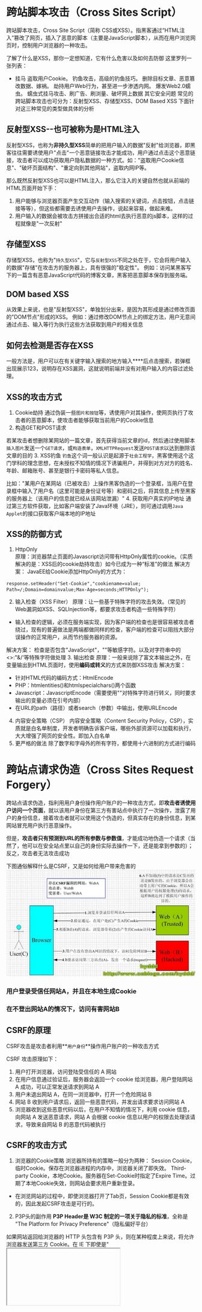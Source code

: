 # 跨站脚本攻击（Cross Sites Script）
跨站脚本攻击，Cross Site Script（简称 CSS或XSS）。指黑客通过“HTML注入”篡改了网页，插入了恶意的脚本（主要是JavaScript脚本），从而在用户浏览网页时，控制用户浏览器的一种攻击。

了解了什么是XSS，那你一定想知道，它有什么危害以及如何去防御 这里罗列一张列表：

- 挂马
盗取用户Cookie。
钓鱼攻击，高级的钓鱼技巧。
删除目标文章、恶意篡改数据、嫁祸。
劫持用户Web行为，甚至进一步渗透内网。
爆发Web2.0蠕虫。
蠕虫式挂马攻击、刷广告、刷浏量、破坏网上数据
其它安全问题
常见的跨站脚本攻击也可分为：反射型XSS、存储型XSS、DOM Based XSS 下面针对这三种常见的类型做具体的分析

## 反射型XSS--也可被称为是HTML注入
反射型XSS，也称为**非持久型XSS**简单的把用户输入的数据"反射"给浏览器，即黑客往往需要诱使用户"点击"一个恶意链接攻击才能成功，用户通过点击这个恶意链接，攻击者可以成功获取用户隐私数据的一种方式。如："盗取用户Cookie信息"、"破坏页面结构"、"重定向到其他网站"，盗取内网IP等。 

那么既然反射型XSS也可以是HTML注入，那么它注入的关键自然也就从前端的HTML页面开始下手：

1. 用户能够与浏览器页面产生交互动作（输入搜索的关键词，点击按钮，点击链接等等），但这些都需要去诱使用户去操作，说起来容易，做起来难。
2. 用户输入的数据会被攻击方拼接出合适的html去执行恶意的js脚本，这样的过程就像是"一次反射"

## 存储型XSS
存储型XSS，也称为"`持久型XSS`"，它与`反射型XSS`不同之处在于，它会将用户输入的数据"存储"在攻击方的服务器上，具有很强的"稳定性"。
例如：访问某黑客写下的一篇含有恶意JavaScript代码的博客文章，黑客把恶意脚本保存到服务端。
## DOM based XSS
从效果上来说，也是"反射型XSS"，单独划分出来，是因为其形成是通过修改页面的"DOM节点"形成的XSS。
例如：通过修改DOM节点上的绑定方法，用户无意间通过点击、输入等行为执行这些方法获取到用户的相关信息

## 如何去检测是否存在XSS
一般方法是，用户可以在有关键字输入搜索的地方输入****后点击搜索，若弹框出现展示123，说明存在XSS漏洞，这就说明前端并没有对用户输入的内容过滤处理。

## XSS的攻击方式
1. Cookie劫持
通过伪装一些`图片和按钮`等，诱使用户对其操作，使网页执行了攻击者的恶意脚本，使攻击者能够获取当前用户的Cookie信息
2. 构造GET和POST请求

若某攻击者想删除某网站的一篇文章，首先获得当前文章的id，然后通过使用脚本`插入图片`发送一个`GET请求`，或`构造表单`，`XMLHTTPRequest`发送`POST请求`以达到删除该文章的目的
3. XSS钓鱼
`钓鱼`这个词一般认识是起源于`社会工程学`，黑客使用这个这门学科的理念思想，在未授权不知情的情况下诱骗用户，并得到对方对方的姓名、年龄、邮箱账号、甚至是银行卡密码等私人信息。

比如："某用户在某网站（已被攻击）上操作黑客伪造的一个登录框，当用户在登录框中输入了用户名（这里可能是身份证号等）和密码之后，将其信息上传至黑客的服务器上（该用户的信息就已经从该网站泄漏）"
4. 获取用户真实的IP地址
通过第三方软件获取，比如客户端安装了Java环境（JRE），则可通过调用`Java Applet`的接口获取客户端本地的IP地址
## XSS的防御方式
1. HttpOnly  
原理：浏览器禁止页面的Javascript访问带有HttpOnly属性的cookie。（实质解决的是：XSS后的cookie劫持攻击）如今已成为一种“标准”的做法
解决方案：
JavaEE给Cookie添加HttpOnly的方式为：
```
response.setHeader("Set-Cookie","cookiename=value; Path=/;Domain=domainvalue;Max-Age=seconds;HTTPOnly");
```
2. 输入检查（XSS Filter）
原理：让一些基于特殊字符的攻击失效。（常见的Web漏洞如XSS、SQLInjection等，都要求攻击者构造一些特殊字符）
* 输入检查的逻辑，必须在服务端实现，因为客户端的检查也是很容易被攻击者绕过，现有的普遍做法是两端都做同样的检查，客户端的检查可以阻挡大部分误操作的正常用户，从而节约服务器的资源。

解决方案：
检查是否包含"JavaScript"，"<script></script>"等敏感字符。以及对字符串中的<>:"&/'等特殊字符做处理
3. 输出检查
原理：一般来说除了富文本输出之外，在变量输出到HTML页面时，使用**编码或转义**的方式来防御XSS攻击
解决方案：
*   针对HTML代码的编码方式：HtmlEncode
*   PHP：htmlentities()和htmlspecialchars()两个函数
*   Javascript：JavascriptEncode（需要使用""对特殊字符进行转义，同时要求输出的变量必须在引号内部）
*   在URL的path（路径）或者search（参数）中输出，使用URLEncode
4. 内容安全策略（CSP）
内容安全策略（Content Security Policy，CSP），实质就是白名单制度，开发者明确告诉客户端，哪些外部资源可以加载和执行，大大增强了网页的安全性。即加入白名单
5. 更严格的做法
除了数字和字母外的所有字符，都使用十六进制的方式进行编码

# 跨站点请求伪造（Cross Sites Request Forgery）
跨站点请求伪造，指利用用户身份操作用户账户的一种攻击方式，即**攻击者诱使用户访问一个页面**，就以该用户身份在第三方有害站点中执行了一次操作，泄露了用户的身份信息，接着攻击者就可以使用这个伪造的，但真实存在的身份信息，到某网站冒充用户执行恶意操作。

但是，**攻击者只有预测到URL的所有参数与参数值**，才能成功地伪造一个请求（当然了，他可以在安全站点里以自己的身份实际去操作一下，还是能拿到参数的）；反之，攻击者无法攻击成功

下图通俗解释什么是CSRF，又是如何给用户带来危害的
![image](https://github.com/leo0807/Web-Learner/blob/master/images/CSRF.png)
### 用户登录受信任网站A，并且在本地生成Cookie
### 在不登出网站A的情况下，访问有害网站B

## CSRF的原理
CSRF攻击是攻击者利用**`用户身份`**操作用户账户的一种攻击方式

CSRF 攻击原理如下：
1. 用户打开浏览器，访问登陆受信任的 A 网站
2. 在用户信息通过验证后，服务器会返回一个 cookie 给浏览器，用户登陆网站 A 成功，可以正常发送请求到网站 A
4. 用户未退出网站 A，在同一浏览器中，打开一个危险网站 B
5. 网站 B 收到用户请求后，返回一些恶意代码，并发出请求要求访问网站 A
6. 浏览器收到这些恶意代码以后，在用户不知情的情况下，利用 cookie 信息，向网站 A 发送恶意请求，网站 A 会根据 cookie 信息以用户的权限去处理该请求，导致来自网站 B 的恶意代码被执行

## CSRF的攻击方式
1. 浏览器的Cookie策略
浏览器所持有的策略一般分为两种：
Session Cookie，临时Cookie。保存在浏览器进程的内存中，浏览器关闭了即失效。
Third-party Cookie，本地Cookie。服务器在Set-Cookie时指定了Expire Time。过期了本地Cookie失效，则网站会要求用户重新登录。
* 在浏览网站的过程中，即使浏览器打开了Tab页，Session Cookie都是有效的，因此发起CSRF攻击是可行的。

2. P3P头的副作用
**P3P Header是 W3C 制定的一项关于隐私的标准**，全称是 "The Platform for Privacy Preference"（隐私偏好平台）

如果网站返回给浏览器的 HTTP 头包含有 P3P 头，则在某种程度上来说，将允许 浏览器发送第三方 Cookie。在 IE 下即使是"<iframe>"、`<script>`等标签页将不再拦截第三方 Cookie 的发送。主要应用在类似广告等需要跨域访问的页面。
3.GET，POST请求

* 这里有个误区
大多数 CSRF 攻击，都是通过 <img> 、 <iframe> 、 <script> 等带 src 属性的标签，这类标签只能发送一次 GET 请求，而不能发送 POST 请求，由此也有了认为 CSRF 攻击只能由 GET 请求发起的错误观点。
构造一个 POST 请求，只需要在一个不可见的**iframe窗口中，构造一个form表单**，然后使用JavaScript自动提交这个表单。那么整个自动提交表单的过程，对于用户来说就是不可见的。
## CSRF的防御方式
1. 验证码 (增加验证，短信，验证码等/使用POST请求)
原理：
CSRF攻击过程中，用户在不知情的情况下构造了网络请求，添加验证码后，强制用户必须与应用进行交互
*  优点：简洁而有效
*  缺点：网站不能给所有的操作都加上验证码
2. Referer Check
原理：
* 利用HTTP头中的Referer判断请求来源是否合法
* Referer首部包含了当前请求页面的来源页面的地址，一般情况下Referer的来源页就是发起请求的那个页面，如果是在iframe中发起的请求，那么对应的页面URL就是iframe的src

*  优点：简单易操作（只需要在最后给所有安全敏感的请求统一添加一个拦截器来检查Referer的值就行）
*  缺点：服务器并非什么时候都能取到Referer
        1.很多出于保护用户隐私的考虑，限制了Referer的发送。
        2.比如从HTTPS跳转到HTTP，出于安全的考虑，浏览器不会发送Referer
3. 使用Anti CSRF Token

原理：把参数加密，或者使用一些随机数，从而让攻击者无法猜测到参数值，也就无法构造请求的 URL，也就无法发起 CSRF 攻击。

例子（增加token）：
*  比如一个删除操作的URL是：`http://host/path/delete?uesrname=abc&item=123`
*  保持原参数不变，新增一个参数Token，Token值是随机的，不可预测
*  http://host/path/delete?username=abc&item=123&token=[random(seed)]

*  优点：比检查Referer方法更安全，并且不涉及用户隐私
*  缺点：
        加密
        1. 加密后的URL非常难读，对用户非常不友好
        2. 加密的参数每次都在改变，导致用户无法对页面进行搜索
        3. 普通参数也会被加密或哈希，将会给DBA工作带来很大的困扰，因为数据分析常常需要用到参数的明文
        
        token
        1. 对所有的请求都添加Token比较困难

- Token需要足够随机，必须用足够安全的随机数生成算法
- Token应该为用户和服务器所共同持有，不能被第三方知晓
- Token可以放在用户的Session或者浏览器的Cookie中
- 尽量把Token放在表单中，把敏感操作由GET改为POST，以form表单的形式提交，可以避免Token泄露（比如一个页面：http://host/path/manage?username=abc&token=[random]，在此页面用户需要在这个页面提交表单或者单击“删除”按钮，才能完成删除操作，在这种场景下，如果这个页面包含了一张攻击者能指定地址的图片<img src="http://evil.com/notexist" />，则这个页面地址会作为HTTP请求的Refer发送到evil.com的服务器上，从而导致Token泄露）


2.4 XSRF
当网站同时存在XSS和CSRF漏洞时，XSS可以模拟客户端浏览器执行任意操作，在XSS攻击下，攻击者完全可以请求页面后，读取页面内容中的Token值，然后再构造出一个合法的请求

3. 点击劫持（ClickJacking）
点击劫持是一种视觉上的欺骗手段。攻击者使用一个透明的、不可见的iframe，覆盖在一个网页上，然后诱使用户在网页上进行操作，此时用户将在不知情的情况下点击透明的iframe页面。通过调整iframe页面的位置，可以诱使用户恰好点击在iframe页面的一些功能性按钮上。

比如，程序员小王在访问A网页时，点击空白区域，浏览器却意外打开了xx新葡京赌场的页面，于是他在A网页打开控制台，在空白区域发现了一个透明的iframe，该iframe嵌入了一个第三方网页的URL

# 点击劫持防御方式
##  X-Frame-Options HTTP响应头是用来给浏览器指示允许一个页面能否在`<frame>、<iframe>、<object>`中展现的标记

#### 有三个可选的值
1.  DENY：浏览器会拒绝当前页面加载任何frame页面（即使是相同域名的页面也不允许）
2.  SAMEORIGIN：允许加载frame页面，但是frame页面的地址只能为同源域名下的页面
3.  ALLOW-FROM：可以加载指定来源的frame页面（可以定义frame页面的地址）

## 禁止iframe的嵌套
if(window.top.location !== window.loaction){window.top.location === window.self.location}
